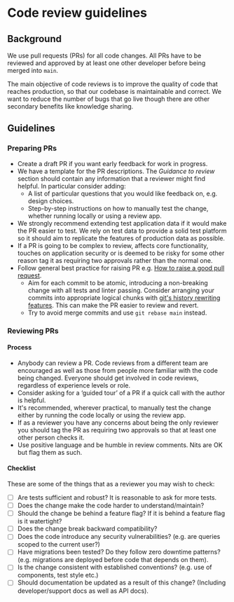 # Code review guidelines

## Background

We use pull requests (PRs) for all code changes. All PRs have to be
reviewed and approved by at least one other developer before being merged into
`main`.

The main objective of code reviews is to improve the quality of code that
reaches production, so that our codebase is maintainable and correct. We want
to reduce the number of bugs that go live though there are other secondary
benefits like knowledge sharing.

## Guidelines

### Preparing PRs

- Create a draft PR if you want early feedback for work in progress.
- We have a template for the PR descriptions. The _Guidance to
  review_ section should contain any information that a reviewer might find
  helpful. In particular consider adding:
  - A list of particular questions that you would like feedback on, e.g. design
    choices.
  - Step-by-step instructions on how to manually test the change, whether
    running locally or using a review app.
- We strongly recommend extending test application data if it would make the PR
  easier to test. We rely on test data to provide a solid test platform so it
  should aim to replicate the features of production data as possible.
- If a PR is going to be complex to review, affects core functionality, touches
  on application security or is deemed to be risky for some other reason tag
  it as requiring two approvals rather than the normal one.
- Follow general best practice for raising PR e.g. [How to raise a good pull request](https://www.annashipman.co.uk/jfdi/good-pull-requests.html).
  - Aim for each commit to be atomic, introducing a non-breaking change with all tests and linter passing. Consider arranging your commits into appropriate logical chunks with [git's history rewriting features](https://git-scm.com/book/en/v2/Git-Tools-Rewriting-History). This can make the PR easier to review and revert.
  - Try to avoid merge commits and use `git rebase main` instead.

### Reviewing PRs

#### Process

- Anybody can review a PR. Code reviews from a different team are encouraged as
  well as those from people more familiar with the code being changed. Everyone
  should get involved in code reviews, regardless of experience levels or role.
- Consider asking for a ‘guided tour’ of a PR if a quick call with the author
  is helpful.
- It's recommended, wherever practical, to manually test the change either by
  running the code locally or using the review app.
- If as a reviewer you have any concerns about being the only reviewer you
  should tag the PR as requiring two approvals so that at least one other
  person checks it.
- Use positive language and be humble in review comments. Nits are OK but flag
  them as such.

#### Checklist

These are some of the things that as a reviewer you may wish to check:

- [ ] Are tests sufficient and robust? It is reasonable to ask for more tests.
- [ ] Does the change make the code harder to understand/maintain?
- [ ] Should the change be behind a feature flag? If it is behind a feature flag
  is it watertight?
- [ ] Does the change break backward compatibility?
- [ ] Does the code introduce any security vulnerabilities? (e.g. are queries
  scoped to the current user?)
- [ ] Have migrations been tested? Do they follow zero downtime patterns? (e.g.
  migrations are deployed before code that depends on them).
- [ ] Is the change consistent with established conventions? (e.g. use of
  components, test style etc.)
- [ ] Should documentation be updated as a result of this change? (Including
  developer/support docs as well as API docs).
